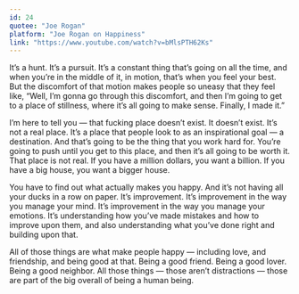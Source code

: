 ```yaml
---
id: 24
quotee: "Joe Rogan"
platform: "Joe Rogan on Happiness"
link: "https://www.youtube.com/watch?v=bMlsPTH62Ks"
---
```


It’s a hunt. It’s a pursuit. It’s a constant thing that’s going on all the time, and when you’re in the middle of it, in motion, that’s when you feel your best. But the discomfort of that motion makes people so uneasy that they feel like, “Well, I’m gonna go through this discomfort, and then I’m going to get to a place of stillness, where it’s all going to make sense. Finally, I made it.”

I’m here to tell you — that fucking place doesn’t exist. It doesn’t exist. It’s not a real place. It’s a place that people look to as an inspirational goal — a destination. And that’s going to be the thing that you work hard for. You’re going to push until you get to this place, and then it’s all going to be worth it. That place is not real. If you have a million dollars, you want a billion. If you have a big house, you want a bigger house.

You have to find out what actually makes you happy. And it’s not having all your ducks in a row on paper. It’s improvement. It’s improvement in the way you manage your mind. It’s improvement in the way you manage your emotions. It’s understanding how you’ve made mistakes and how to improve upon them, and also understanding what you’ve done right and building upon that.

All of those things are what make people happy — including love, and friendship, and being good at that. Being a good friend. Being a good lover. Being a good neighbor. All those things — those aren’t distractions — those are part of the big overall of being a human being.
